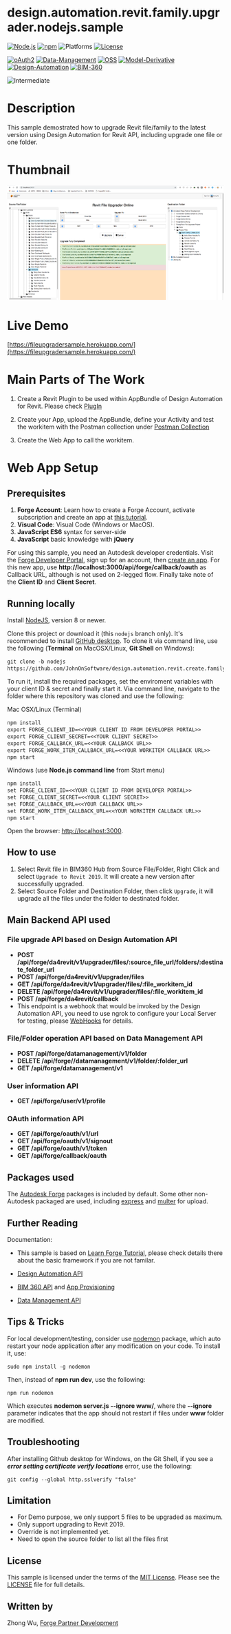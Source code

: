 # design.automation.revit.family.upgrader.nodejs.sample

[![Node.js](https://img.shields.io/badge/Node.js-8.0-blue.svg)](https://nodejs.org/)
[![npm](https://img.shields.io/badge/npm-4.0-blue.svg)](https://www.npmjs.com/)
![Platforms](https://img.shields.io/badge/platform-windows%20%7C%20osx%20%7C%20linux-lightgray.svg)
[![License](http://img.shields.io/:license-mit-blue.svg)](http://opensource.org/licenses/MIT)

[![oAuth2](https://img.shields.io/badge/oAuth2-v1-green.svg)](http://developer.autodesk.com/)
[![Data-Management](https://img.shields.io/badge/Data%20Management-v1-green.svg)](http://developer.autodesk.com/)
[![OSS](https://img.shields.io/badge/OSS-v2-green.svg)](http://developer.autodesk.com/)
[![Model-Derivative](https://img.shields.io/badge/Model%20Derivative-v2-green.svg)](http://developer.autodesk.com/)
[![Design-Automation](https://img.shields.io/badge/Design%20Automation-v3-green.svg)](http://developer.autodesk.com/)
[![BIM-360](https://img.shields.io/badge/BIM%20360-v1-green.svg)](http://developer.autodesk.com/)

![Intermediate](https://img.shields.io/badge/Level-Basic-green.svg)

# Description

This sample demostrated how to upgrade Revit file/family to the latest version using Design Automation for Revit API, including upgrade one file or one folder.

# Thumbnail
![thumbnail](/public/res/thumbnail.png)

# Live Demo
[https://fileupgradersample.herokuapp.com/](https://fileupgradersample.herokuapp.com/)

# Main Parts of The Work
1. Create a Revit Plugin to be used within AppBundle of Design Automation for Revit. Please check [PlugIn](./FileUpgrader/PlugIn/) 
2. Create your App, upload the AppBundle, define your Activity and test the workitem with the Postman collection under [Postman Collection](./FileUpgrader/PostmanCollection/) 

3. Create the Web App to call the workitem.

# Web App Setup

## Prerequisites

1. **Forge Account**: Learn how to create a Forge Account, activate subscription and create an app at [this tutorial](http://learnforge.autodesk.io/#/account/). 
2. **Visual Code**: Visual Code (Windows or MacOS).
3. **JavaScript ES6** syntax for server-side
4. **JavaScript** basic knowledge with **jQuery**


For using this sample, you need an Autodesk developer credentials. Visit the [Forge Developer Portal](https://developer.autodesk.com), sign up for an account, then [create an app](https://developer.autodesk.com/myapps/create). For this new app, use **http://localhost:3000/api/forge/callback/oauth** as Callback URL, although is not used on 2-legged flow. Finally take note of the **Client ID** and **Client Secret**.

## Running locally

Install [NodeJS](https://nodejs.org), version 8 or newer.

Clone this project or download it (this `nodejs` branch only). It's recommended to install [GitHub desktop](https://desktop.github.com/). To clone it via command line, use the following (**Terminal** on MacOSX/Linux, **Git Shell** on Windows):

    git clone -b nodejs https://github.com/JohnOnSoftware/design.automation.revit.create.family.nodejs.sample

To run it, install the required packages, set the enviroment variables with your client ID & secret and finally start it. Via command line, navigate to the folder where this repository was cloned and use the following:

Mac OSX/Linux (Terminal)

    npm install
    export FORGE_CLIENT_ID=<<YOUR CLIENT ID FROM DEVELOPER PORTAL>>
    export FORGE_CLIENT_SECRET=<<YOUR CLIENT SECRET>>
    export FORGE_CALLBACK_URL=<<YOUR CALLBACK URL>>
    export FORGE_WORK_ITEM_CALLBACK_URL=<<YOUR WORKITEM CALLBACK URL>>
    npm start

Windows (use **Node.js command line** from Start menu)

    npm install
    set FORGE_CLIENT_ID=<<YOUR CLIENT ID FROM DEVELOPER PORTAL>>
    set FORGE_CLIENT_SECRET=<<YOUR CLIENT SECRET>>
    set FORGE_CALLBACK_URL=<<YOUR CALLBACK URL>>
    set FORGE_WORK_ITEM_CALLBACK_URL=<<YOUR WORKITEM CALLBACK URL>>
    npm start

Open the browser: [http://localhost:3000](http://localhost:3000).

## How to use
1. Select Revit file in BIM360 Hub from Source File/Folder, Right Click and select `Upgrade to Revit 2019`. It will create a new version after successfully upgraded.
2. Select Source Folder and Destination Folder, then click `Upgrade`, it will upgrade all the files under the folder to destinated folder.

## Main Backend API used
### File upgrade API based on Design Automation API
- **POST      /api/forge/da4revit/v1/upgrader/files/:source_file_url/folders/:destinate_folder_url**
- **POST      /api/forge/da4revit/v1/upgrader/files**
- **GET       /api/forge/da4revit/v1/upgrader/files/:file_workitem_id**
- **DELETE    /api/forge/da4revit/v1/upgrader/files/:file_workitem_id**
- **POST      /api/forge/da4revit/callback**
- This endpoint is a webhook that would be invoked by the Design Automation API, 
you need to use ngrok to configure your Local Server for testing, please [WebHooks](https://forge.autodesk.com/en/docs/webhooks/v1/tutorials/configuring-your-server/) for details. 

### File/Folder operation API based on Data Management API
- **POST      /api/forge/datamanagement/v1/folder**
- **DELETE    /api/forge//datamanagement/v1/folder/:folder_url**
- **GET       /api/forge/datamanagement/v1**

### User information API
- **GET       /api/forge/user/v1/profile**

### OAuth information API
- **GET       /api/forge/oauth/v1/url**
- **GET       /api/forge/oauth/v1/signout**
- **GET       /api/forge/oauth/v1/token**
- **GET      /api/forge/callback/oauth**

## Packages used

The [Autodesk Forge](https://www.npmjs.com/package/forge-apis) packages is included by default. Some other non-Autodesk packaged are used, including [express](https://www.npmjs.com/package/express) and [multer](https://www.npmjs.com/package/multer) for upload.

## Further Reading

Documentation:
- This sample is based on [Learn Forge Tutorial](https://github.com/Autodesk-Forge/learn.forge.viewhubmodels/tree/nodejs), please check details there about the basic framework if you are not familar. 

- [Design Automation API](https://forge.autodesk.com/en/docs/design-automation/v3/developers_guide/overview/)
- [BIM 360 API](https://developer.autodesk.com/en/docs/bim360/v1/overview/) and [App Provisioning](https://forge.autodesk.com/blog/bim-360-docs-provisioning-forge-apps)
- [Data Management API](https://developer.autodesk.com/en/docs/data/v2/overview/)

## Tips & Tricks

For local development/testing, consider use [nodemon](https://www.npmjs.com/package/nodemon) package, which auto restart your node application after any modification on your code. To install it, use:

    sudo npm install -g nodemon

Then, instead of **npm run dev**, use the following:

    npm run nodemon

Which executes **nodemon server.js --ignore www/**, where the **--ignore** parameter indicates that the app should not restart if files under **www** folder are modified.

## Troubleshooting

After installing Github desktop for Windows, on the Git Shell, if you see a ***error setting certificate verify locations*** error, use the following:

    git config --global http.sslverify "false"

## Limitation
- For Demo purpose, we only support 5 files to be upgraded as maximum.
- Only support upgrading to Revit 2019.
- Override is not implemented yet. 
- Need to open the source folder to list all the files first

## License

This sample is licensed under the terms of the [MIT License](http://opensource.org/licenses/MIT). Please see the [LICENSE](LICENSE) file for full details.

## Written by

Zhong Wu, [Forge Partner Development](http://forge.autodesk.com)

